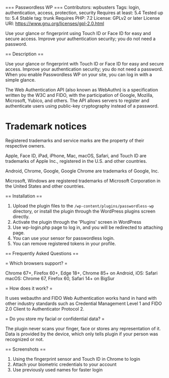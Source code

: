 === Passwordless WP ===
Contributors: wpbusters
Tags: login, authentication, access, protection, security
Requires at least: 5.4
Tested up to: 5.4
Stable tag: trunk
Requires PHP: 7.2
License: GPLv2 or later
License URI: https://www.gnu.org/licenses/gpl-2.0.html

Use your glance or fingerprint using Touch ID or Face ID for easy and secure access. Improve your authentication security; you do not need a password.

== Description ==

Use your glance or fingerprint with Touch ID or Face ID for easy and secure access. Improve your authentication security; you do not need a password.
When you enable Passwordless WP on your site, you can log in with a simple glance.

The Web Authentication API (also known as WebAuthn) is a specification written by the W3C and FIDO, with the participation of Google, Mozilla, Microsoft, Yubico, and others. The API allows servers to register and authenticate users using public-key cryptography instead of a password.

# Trademark notices

Registered trademarks and service marks are the property of their respective owners.

Apple, Face ID, iPad, iPhone, Mac, macOS, Safari, and Touch ID are trademarks of Apple Inc., registered in the U.S. and other countries.

Android, Chrome, Google, Google Chrome are trademarks of Google, Inc.

Microsoft, Windows are registered trademarks of Microsoft Corporation in the United States and other countries.

== Installation ==

1. Upload the plugin files to the `/wp-content/plugins/passwordless-wp` directory, or install the plugin through the WordPress plugins screen directly.
2. Activate the plugin through the 'Plugins' screen in WordPress
3. Use wp-login.php page to log in, and you will be redirected to attaching page.
4. You can use your sensor for passwordless login.
5. You can remove registered tokens in your profile.

== Frequently Asked Questions ==

= Which browsers support? =

Chrome 67+, Firefox 60+, Edge 18+, Chrome 85+ on Android,
iOS: Safari
macOS: Chrome 67, Firefox 60, Safari 14+ on BigSur

= How does it work? =

It uses webauthn and FIDO
Web Authentication works hand in hand with other industry standards such as Credential Management Level 1 and FIDO 2.0 Client to Authenticator Protocol 2.

= Do you store my facial or confidential data? =

The plugin never scans your finger, face or stores any representation of it. Data is provided by the device, which only tells plugin if your person was recognized or not.

== Screenshots ==

1. Using the fingerprint sensor and Touch ID in Chrome to login
2. Attach your biometric credentials to your account
3. Use previously used names for faster login
